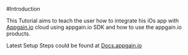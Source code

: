 #Introduction

This Tutorial aims to teach the user how to integrate his iOs app with [Appgain.io](https://appgain.io) cloud using appgain.io SDK and how to use the appgain.io products.



Latest Setup Steps could be found at [Docs.appgain.io](https://docs.appgain.io/SDK/ios/installAppgainSDK/)
